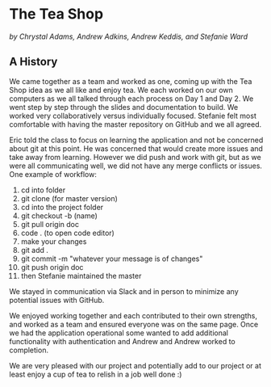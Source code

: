 # The Tea Shop
*by Chrystal Adams, Andrew Adkins, Andrew Keddis, and Stefanie Ward*

## A History

We came together as a team and worked as one, coming up with the Tea Shop idea as we all like and enjoy tea. We each worked on our own computers as we all talked through each process on Day 1 and Day 2. We went step by step through the slides and documentation to build. We worked very collaboratively versus individually focused. Stefanie felt most comfortable with having the master repository on GitHub and we all agreed.  

Eric told the class to focus on learning the application and not be concerned about git at this point. He was concerned that would create more issues and take away from learning. However we did push and work with git, but as we were all communicating well, we did not have any merge conflicts or issues. One example of workflow: 

1. cd into folder
2. git clone (for master version)
3. cd into the project folder
4. git checkout -b (name)
5. git pull origin doc
6. code . (to open code editor)
7. make your changes
8. git add .
9. git commit -m "whatever your message is of changes"
10. git push origin doc
11. then Stefanie maintained the master

We stayed in communication via Slack and in person to minimize any potential issues with GitHub. 

We enjoyed working together and each contributed to their own strengths, and worked as a team and ensured everyone was on the same page. Once we had the application operational some wanted to add additional functionality with authentication and Andrew and Andrew worked to completion. 

We are very pleased with our project and potentially add to our project or at least enjoy a cup of tea to relish in a job well done :) 



